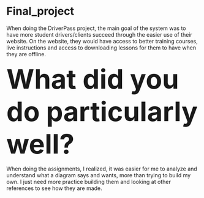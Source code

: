 # Final_project

When doing the DriverPass project, the main goal of the system was to have more student drivers/clients succeed through the easier use of their website. On the website, they would have access to better training courses, live instructions and access to downloading lessons for them to have when they are offline. 


<span style="font-size:5em;">**What did you do particularly well?**</span>


When doing the assignments, I realized, it was easier for me to analyze and understand what a diagram says and wants, more than trying to build my own. I just need more practice building them and looking at other references to see how they are made.
